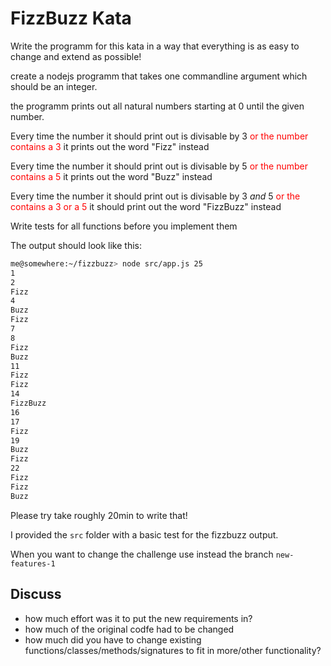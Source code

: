 # FizzBuzz Kata

Write the programm for this kata in a way that everything is as easy to change
and extend as possible!

create a nodejs programm that takes one commandline
argument which should be an integer.

the programm prints out all natural numbers starting at
0 until the given number.

Every time the number it should print out is divisable by 3
<span style="color:red">or the number contains a 3</span>
it prints out the word "Fizz" instead

Every time the number it should print out is divisable by 5
<span style="color:red">or the number contains a 5</span>
it prints out the word "Buzz" instead

Every time the number it should print out is divisable by 3 *and* 5
<span style="color:red">or the contains a 3 or a 5</span>
it should print out the word "FizzBuzz" instead

Write tests for all functions before you implement them

The output should look like this:

```bash
me@somewhere:~/fizzbuzz> node src/app.js 25
1
2
Fizz
4
Buzz
Fizz
7
8
Fizz
Buzz
11
Fizz
Fizz
14
FizzBuzz
16
17
Fizz
19
Buzz
Fizz
22
Fizz
Fizz
Buzz
```

Please try take roughly 20min to write that!

I provided the `src` folder with a basic test for the fizzbuzz output.

When you want to change the challenge use instead the branch `new-features-1`

## Discuss

- how much effort was it to put the new requirements in?
- how much of the original codfe had to be changed
- how much did you have to change existing functions/classes/methods/signatures to fit in
  more/other functionality?